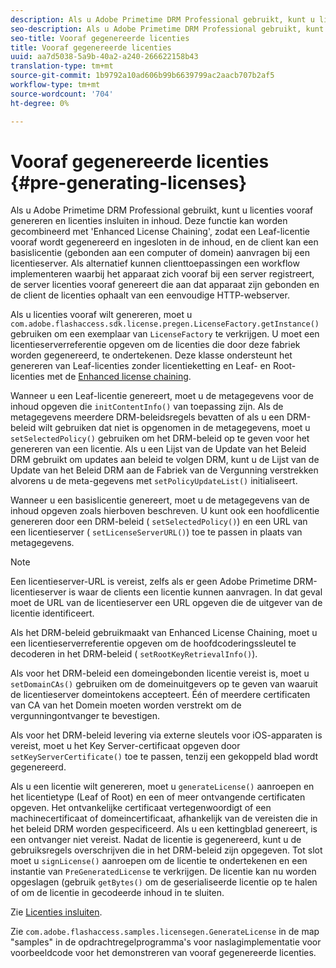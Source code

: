 ```yaml
---
description: Als u Adobe Primetime DRM Professional gebruikt, kunt u licenties vooraf genereren en licenties insluiten in inhoud. Deze functie kan worden gecombineerd met 'Enhanced License Chaining', zodat een Leaf-licentie vooraf wordt gegenereerd en ingesloten in de inhoud, en de client kan een basislicentie (gebonden aan een computer of domein) aanvragen bij een licentieserver. Als alternatief kunnen clienttoepassingen een workflow implementeren waarbij het apparaat zich vooraf bij een server registreert, de server licenties vooraf genereert die aan dat apparaat zijn gebonden en de client de licenties ophaalt van een eenvoudige HTTP-webserver.
seo-description: Als u Adobe Primetime DRM Professional gebruikt, kunt u licenties vooraf genereren en licenties insluiten in inhoud. Deze functie kan worden gecombineerd met 'Enhanced License Chaining', zodat een Leaf-licentie vooraf wordt gegenereerd en ingesloten in de inhoud, en de client kan een basislicentie (gebonden aan een computer of domein) aanvragen bij een licentieserver. Als alternatief kunnen clienttoepassingen een workflow implementeren waarbij het apparaat zich vooraf bij een server registreert, de server licenties vooraf genereert die aan dat apparaat zijn gebonden en de client de licenties ophaalt van een eenvoudige HTTP-webserver.
seo-title: Vooraf gegenereerde licenties
title: Vooraf gegenereerde licenties
uuid: aa7d5038-5a9b-40a2-a240-266622158b43
translation-type: tm+mt
source-git-commit: 1b9792a10ad606b99b6639799ac2aacb707b2af5
workflow-type: tm+mt
source-wordcount: '704'
ht-degree: 0%

---
```



# Vooraf gegenereerde licenties {#pre-generating-licenses}

Als u Adobe Primetime DRM Professional gebruikt, kunt u licenties vooraf genereren en licenties insluiten in inhoud. Deze functie kan worden gecombineerd met &#39;Enhanced License Chaining&#39;, zodat een Leaf-licentie vooraf wordt gegenereerd en ingesloten in de inhoud, en de client kan een basislicentie (gebonden aan een computer of domein) aanvragen bij een licentieserver. Als alternatief kunnen clienttoepassingen een workflow implementeren waarbij het apparaat zich vooraf bij een server registreert, de server licenties vooraf genereert die aan dat apparaat zijn gebonden en de client de licenties ophaalt van een eenvoudige HTTP-webserver.

Als u licenties vooraf wilt genereren, moet u `com.adobe.flashaccess.sdk.license.pregen.LicenseFactory.getInstance()` gebruiken om een exemplaar van `LicenseFactory` te verkrijgen. U moet een licentieserverreferentie opgeven om de licenties die door deze fabriek worden gegenereerd, te ondertekenen. Deze klasse ondersteunt het genereren van Leaf-licenties zonder licentieketting en Leaf- en Root-licenties met de [Enhanced license chaining](../../protecting-content/implementing-the-license-server/license-chaining/gen-enhanced-license-chaining.md).

Wanneer u een Leaf-licentie genereert, moet u de metagegevens voor de inhoud opgeven die `initContentInfo()` van toepassing zijn. Als de metagegevens meerdere DRM-beleidsregels bevatten of als u een DRM-beleid wilt gebruiken dat niet is opgenomen in de metagegevens, moet u `setSelectedPolicy()` gebruiken om het DRM-beleid op te geven voor het genereren van een licentie. Als u een Lijst van de Update van het Beleid DRM gebruikt om updates aan beleid te volgen DRM, kunt u de Lijst van de Update van het Beleid DRM aan de Fabriek van de Vergunning verstrekken alvorens u de meta-gegevens met `setPolicyUpdateList()` initialiseert.

Wanneer u een basislicentie genereert, moet u de metagegevens van de inhoud opgeven zoals hierboven beschreven. U kunt ook een hoofdlicentie genereren door een DRM-beleid ( `setSelectedPolicy()`) en een URL van een licentieserver ( `setLicenseServerURL()`) toe te passen in plaats van metagegevens.

>[!NOTE]
>
>Een licentieserver-URL is vereist, zelfs als er geen Adobe Primetime DRM-licentieserver is waar de clients een licentie kunnen aanvragen. In dat geval moet de URL van de licentieserver een URL opgeven die de uitgever van de licentie identificeert.

Als het DRM-beleid gebruikmaakt van Enhanced License Chaining, moet u een licentieserverreferentie opgeven om de hoofdcoderingssleutel te decoderen in het DRM-beleid ( `setRootKeyRetrievalInfo()`).

Als voor het DRM-beleid een domeingebonden licentie vereist is, moet u `setDomainCAs()` gebruiken om de domeinuitgevers op te geven van waaruit de licentieserver domeintokens accepteert. Één of meerdere certificaten van CA van het Domein moeten worden verstrekt om de vergunningontvanger te bevestigen.

Als voor het DRM-beleid levering via externe sleutels voor iOS-apparaten is vereist, moet u het Key Server-certificaat opgeven door `setKeyServerCertificate()` toe te passen, tenzij een gekoppeld blad wordt gegenereerd.

Als u een licentie wilt genereren, moet u `generateLicense()` aanroepen en het licentietype (Leaf of Root) en een of meer ontvangende certificaten opgeven. Het ontvankelijke certificaat vertegenwoordigt of een machinecertificaat of domeincertificaat, afhankelijk van de vereisten die in het beleid DRM worden gespecificeerd. Als u een kettingblad genereert, is een ontvanger niet vereist. Nadat de licentie is gegenereerd, kunt u de gebruiksregels overschrijven die in het DRM-beleid zijn opgegeven. Tot slot moet u `signLicense()` aanroepen om de licentie te ondertekenen en een instantie van `PreGeneratedLicense` te verkrijgen. De licentie kan nu worden opgeslagen (gebruik `getBytes()` om de geserialiseerde licentie op te halen of om de licentie in gecodeerde inhoud in te sluiten.

Zie [Licenties insluiten](../../protecting-content/pre-generating-and-embedded-licenses/embedding-licenses.md).

Zie `com.adobe.flashaccess.samples.licensegen.GenerateLicense` in de map &quot;samples&quot; in de opdrachtregelprogramma&#39;s voor naslagimplementatie voor voorbeeldcode voor het demonstreren van vooraf gegenereerde licenties.
